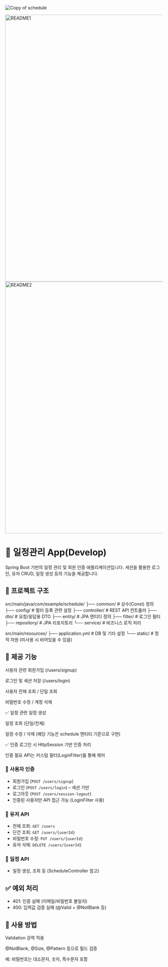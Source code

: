 ![Copy of schedule](https://github.com/user-attachments/assets/f0183c25-f826-468d-82d5-fc9c7aafbd12)

<img width="852" alt="README1" src="https://github.com/user-attachments/assets/e2004bd2-46b7-4a22-99f0-caef686b7600" />
<img width="804" alt="README2" src="https://github.com/user-attachments/assets/c69e732e-3726-4dab-b92b-866ee3f4c46a" />

# 📅 일정관리 App(Develop)

Spring Boot 기반의 일정 관리 및 회원 인증 애플리케이션입니다. 세션을 활용한 로그인, 유저 CRUD, 일정 생성 등의 기능을 제공합니다.

## 📁 프로젝트 구조

src/main/java/com/example/schedule/
├── common/                # 상수(Const) 정의
├── config/                # 필터 등록 관련 설정
├── controller/            # REST API 컨트롤러
├── dto/                   # 요청/응답용 DTO
├── entity/                # JPA 엔티티 정의
├── filter/                # 로그인 필터
├── repository/            # JPA 리포지토리
└── service/               # 비즈니스 로직 처리

src/main/resources/
├── application.yml        # DB 및 기타 설정
└── static/                # 정적 자원 (미사용 시 비어있을 수 있음)



## 🚀 제공 기능
사용자 관련
회원가입 (/users/signup)

로그인 및 세션 저장 (/users/login)

사용자 전체 조회 / 단일 조회

비밀번호 수정 / 계정 삭제

✅ 일정 관련
일정 생성

일정 조회 (단일/전체)

일정 수정 / 삭제
(해당 기능은 schedule 엔티티 기준으로 구현)

✅ 인증
로그인 시 HttpSession 기반 인증 처리

인증 필요 API는 커스텀 필터(LoginFilter)를 통해 제어

### 🔐 사용자 인증
- 회원가입 (`POST /users/signup`)
- 로그인 (`POST /users/login`) – 세션 기반
- 로그아웃 (`POST /users/session-logout`)
- 인증된 사용자만 API 접근 가능 (LoginFilter 사용)

### 🧾 유저 API
- 전체 조회: `GET /users`
- 단건 조회: `GET /users/{userId}`
- 비밀번호 수정: `PUT /users/{userId}`
- 유저 삭제: `DELETE /users/{userId}`

### 📆 일정 API
- 일정 생성, 조회 등 (ScheduleController 참고)

## ✅ 예외 처리
- 401: 인증 실패 (이메일/비밀번호 불일치)
- 400: 입력값 검증 실패 (@Valid + @NotBlank 등)


## 🚀 사용 방법
Validation 강력 적용

@NotBlank, @Size, @Pattern 등으로 필드 검증

예: 비밀번호는 대소문자, 숫자, 특수문자 포함




